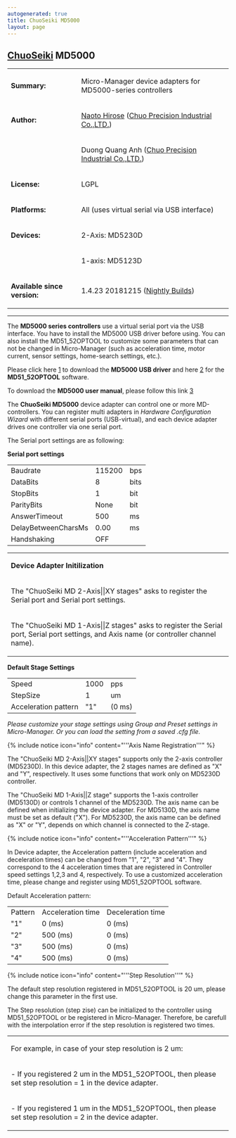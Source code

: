 ```yaml
---
autogenerated: true
title: ChuoSeiki MD5000
layout: page
---
```


## [ChuoSeiki](ChuoSeiki "wikilink") MD5000

<table>
<tr>
<td markdown="1">

**Summary:**

</td>
<td markdown="1">

Micro-Manager device adapters for MD5000-series controllers

</td>
</tr>
<tr>
<td markdown="1">

**Author:**

</td>
<td markdown="1">

[Naoto Hirose](https://micro-manager.org/wiki/User:Nowt75) ([Chuo
Precision Industrial Co.,LTD.](http://www.chuo.co.jp/english/))

</td>
</tr>
<tr>
<td markdown="1">
</td>
<td markdown="1">

Duong Quang Anh ([Chuo Precision Industrial
Co.,LTD.](http://www.chuo.co.jp/english/))

</td>
</tr>
<tr>
<td markdown="1">

**License:**

</td>
<td markdown="1">

LGPL

</td>
</tr>
<tr>
<td markdown="1">

**Platforms:**

</td>
<td markdown="1">

All (uses virtual serial via USB interface)

</td>
</tr>
<tr>
<td markdown="1">

**Devices:**

</td>
<td markdown="1">

2-Axis: MD5230D

</td>
</tr>
<tr>
<td markdown="1">
</td>
<td markdown="1">

1-axis: MD5123D

</td>
</tr>
<tr>
<td markdown="1">

**Available since version:**

</td>
<td markdown="1">

1.4.23 20181215 ([Nightly Builds](Nightly_Builds "wikilink"))

</td>
</tr>
</table>

------------------------------------------------------------------------

The <b>MD5000 series controllers</b> use a virtual serial port via the
USB interface. You have to install the MD5000 USB driver before using.
You can also install the MD51\_52OPTOOL to customize some parameters
that can not be changed in Micro-Manager (such as acceleration time,
motor current, sensor settings, home-search settings, etc.).

Please click here
[1](media/MD5000USBdriver.zip) to download
the <b>MD5000 USB driver</b> and here
[2](media/MD51_52OPTOOL.zip) for the
<b>MD51\_52OPTOOL</b> software.

To download the <b>MD5000 user manual</b>, please follow this link
[3](http://www.novaelec.co.jp/eng/down/file/Md515230de.pdf)

The <b>ChuoSeiki MD5000</b> device adapter can control one or more
MD-controllers. You can register multi adapters in <em>Hardware
Configuration Wizard</em> with different serial ports (USB-virtual), and
each device adapter drives one controller via one serial port.

The Serial port settings are as following:

**Serial port settings**

|                     |        |      |
|---------------------|--------|------|
| Baudrate            | 115200 | bps  |
| DataBits            | 8      | bits |
| StopBits            | 1      | bit  |
| ParityBits          | None   | bit  |
| AnswerTimeout       | 500    | ms   |
| DelayBetweenCharsMs | 0.00   | ms   |
| Handshaking         | OFF    |      |

<table>
<tr>
<td markdown="1">

**Device Adapter Initilization**

</td>
</tr>
<tr>
<td markdown="1">

The "ChuoSeiki MD 2-Axis\|\|XY stages" asks to register the Serial port
and Serial port settings.

</td>
</tr>
<tr>
<td markdown="1">

The "ChuoSeiki MD 1-Axis\|\|Z stages" asks to register the Serial port,
Serial port settings, and Axis name (or controller channel name).

</td>
</tr>
</table>

**Default Stage Settings**

|                      |      |        |
|----------------------|------|--------|
| Speed                | 1000 | pps    |
| StepSize             | 1    | um     |
| Acceleration pattern | "1"  | (0 ms) |

<em>Please customize your stage settings using <em>Group</em> and
<em>Preset settings</em> in Micro-Manager. Or you can load the setting
from a saved .cfg file.</em>

{% include notice icon="info" content="'''Axis Name Registration'''" %}

The "ChuoSeiki MD 2-Axis\|\|XY stages" supports only the 2-axis
controller (MD5230D). In this device adapter, the 2 stages names are
defined as "X" and "Y", respectively. It uses some functions that work
only on MD5230D controller.

The "ChuoSeiki MD 1-Axis\|\|Z stage" supports the 1-axis controller
(MD5130D) or controls 1 channel of the MD5230D. The axis name can be
defined when initializing the device adapter. For MD5130D, the axis name
must be set as default ("X"). For MD5230D, the axis name can be defined
as "X" or "Y", depends on which channel is connected to the Z-stage.

{% include notice icon="info" content="'''Acceleration Pattern'''" %}

In Device adapter, the Acceleration pattern (include acceleration and
deceleration times) can be changed from "1", "2", "3" and "4". They
correspond to the 4 acceleration times that are registered in Controller
speed settings 1,2,3 and 4, respectively. To use a customized
acceleration time, please change and register using MD51\_52OPTOOL
software.

Default Acceleration pattern:

|         |                   |                   |
|---------|-------------------|-------------------|
| Pattern | Acceleration time | Deceleration time |
| "1"     | 0 (ms)            | 0 (ms)            |
| "2"     | 500 (ms)          | 0 (ms)            |
| "3"     | 500 (ms)          | 0 (ms)            |
| "4"     | 500 (ms)          | 0 (ms)            |

{% include notice icon="info" content="'''Step Resolution'''" %}

The default step resolution registered in MD51\_52OPTOOL is 20 um,
please change this parameter in the first use.

The Step resolution (step zise) can be initialized to the controller
using MD51\_52OPTOOL or be registered in Micro-Manager. Therefore, be
carefull with the interpolation error if the step resolution is
registered two times.

<table>
<tr>
<td markdown="1">

For example, in case of your step resolution is 2 um:

</td>
</tr>
<tr>
<td markdown="1">

\- If you registered 2 um in the MD51\_52OPTOOL, then please set step
resolution = 1 in the device adapter.

</td>
</tr>
<tr>
<td markdown="1">

\- If you registered 1 um in the MD51\_52OPTOOL, then please set step
resolution = 2 in the device adapter.

</td>
</tr>
</table>
